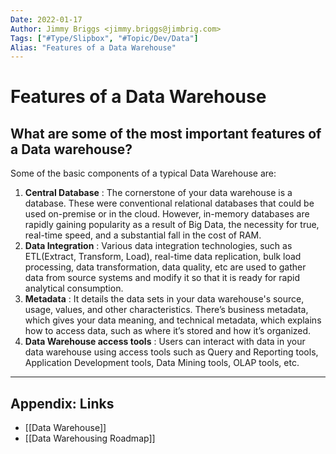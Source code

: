 ```yaml
---
Date: 2022-01-17
Author: Jimmy Briggs <jimmy.briggs@jimbrig.com>
Tags: ["#Type/Slipbox", "#Topic/Dev/Data"]
Alias: "Features of a Data Warehouse"
---
```


# Features of a Data Warehouse

## What are some of the most important features of a Data warehouse?

Some of the basic components of a typical Data Warehouse are:  
  
1. **Central Database** : The cornerstone of your data warehouse is a database. These were conventional relational databases that could be used on-premise or in the cloud. However, in-memory databases are rapidly gaining popularity as a result of Big Data, the necessity for true, real-time speed, and a substantial fall in the cost of RAM.  
2. **Data Integration** : Various data integration technologies, such as ETL(Extract, Transform, Load), real-time data replication, bulk load processing, data transformation, data quality, etc are used to gather data from source systems and modify it so that it is ready for rapid analytical consumption.  
3. **Metadata** : It details the data sets in your data warehouse's source, usage, values, and other characteristics. There’s business metadata, which gives your data meaning, and technical metadata, which explains how to access data, such as where it’s stored and how it’s organized.  
4. **Data Warehouse access tools** : Users can interact with data in your data warehouse using access tools such as Query and Reporting tools, Application Development tools, Data Mining tools, OLAP tools, etc.

***

## Appendix: Links

- [[Data Warehouse]]
- [[Data Warehousing Roadmap]]